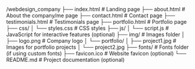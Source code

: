 /webdesign_company
    ├── index.html                 # Landing page
    ├── about.html                 # About the company/me page
    ├── contact.html               # Contact page
    ├── testimonials.html     # Testimonials page
    ├── portfolio.html             # Portfolio page
    ├── css/
    │   └── styles.css                # CSS styles
    ├── js/
    │   └── script.js                    # JavaScript for interactive features (optional)
    ├── img/                               # Images folder
    │   ├── logo.png                  # Company logo
    │   └── portfolio/
    │       ├── project1.jpg       # Images for portfolio projects
    │       └── project2.jpg
    ├── fonts/                           # Fonts folder (if using custom fonts)
    ├── favicon.ico                 # Website favicon (optional)
    └── README.md                # Project documentation (optional)
